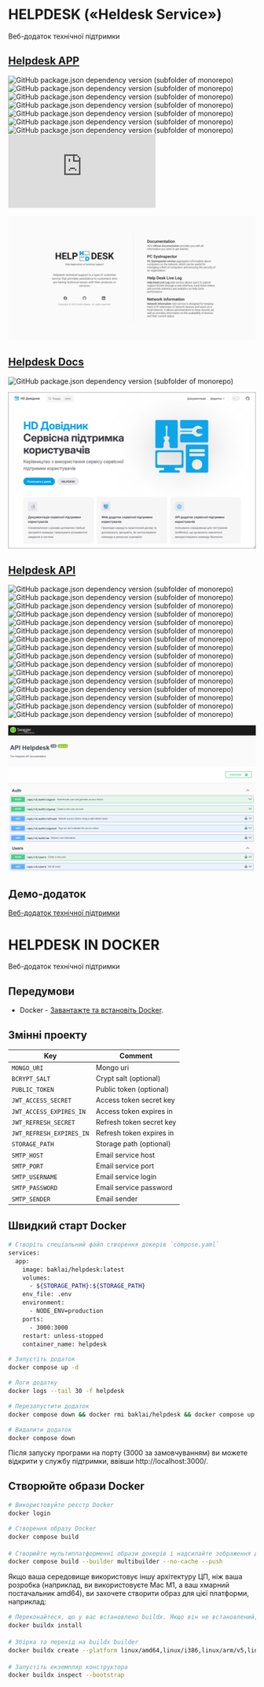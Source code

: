 # HELPDESK («Heldesk Service»)

Веб-додаток технічної підтримки

## [Helpdesk APP](https://github.com/baklai/helpdesk-app)

![GitHub package.json dependency version (subfolder of monorepo)](https://img.shields.io/github/package-json/dependency-version/baklai/helpdesk-app/vue)
![GitHub package.json dependency version (subfolder of monorepo)](https://img.shields.io/github/package-json/dependency-version/baklai/helpdesk-app/pinia)
![GitHub package.json dependency version (subfolder of monorepo)](https://img.shields.io/github/package-json/dependency-version/baklai/helpdesk-app/vue-router)
![GitHub package.json dependency version (subfolder of monorepo)](https://img.shields.io/github/package-json/dependency-version/baklai/helpdesk-app/vue-i18n)
![GitHub package.json dependency version (subfolder of monorepo)](https://img.shields.io/github/package-json/dependency-version/baklai/helpdesk-app/primevue)
![GitHub package.json dependency version (subfolder of monorepo)](https://img.shields.io/github/package-json/dependency-version/baklai/helpdesk-app/primeicons)
![GitHub package.json dependency version (subfolder of monorepo)](https://img.shields.io/github/package-json/dependency-version/baklai/helpdesk-app/axios)
![GitHub package.json dependency version (subfolder of monorepo)](https://img.shields.io/github/package-json/dependency-version/baklai/helpdesk-app/html2pdf.js)

<img src="preview-app.png">

## [Helpdesk Docs](https://github.com/baklai/helpdesk-docs)

![GitHub package.json dependency version (subfolder of monorepo)](https://img.shields.io/github/package-json/dependency-version/baklai/helpdesk-docs/vitepress)

<img src="preview-docs.png">

## [Helpdesk API](https://github.com/baklai/helpdesk-api)

![GitHub package.json dependency version (subfolder of monorepo)](https://img.shields.io/github/package-json/dependency-version/baklai/helpdesk-api/@nestjs/common)
![GitHub package.json dependency version (subfolder of monorepo)](https://img.shields.io/github/package-json/dependency-version/baklai/helpdesk-api/@nestjs/config)
![GitHub package.json dependency version (subfolder of monorepo)](https://img.shields.io/github/package-json/dependency-version/baklai/helpdesk-api/@nestjs/core)
![GitHub package.json dependency version (subfolder of monorepo)](https://img.shields.io/github/package-json/dependency-version/baklai/helpdesk-api/@nestjs/jwt)
![GitHub package.json dependency version (subfolder of monorepo)](https://img.shields.io/github/package-json/dependency-version/baklai/helpdesk-api/@nestjs/mongoose)
![GitHub package.json dependency version (subfolder of monorepo)](https://img.shields.io/github/package-json/dependency-version/baklai/helpdesk-api/@nestjs/passport)
![GitHub package.json dependency version (subfolder of monorepo)](https://img.shields.io/github/package-json/dependency-version/baklai/helpdesk-api/@nestjs/platform-express)
![GitHub package.json dependency version (subfolder of monorepo)](https://img.shields.io/github/package-json/dependency-version/baklai/helpdesk-api/@nestjs/swagger)
![GitHub package.json dependency version (subfolder of monorepo)](https://img.shields.io/github/package-json/dependency-version/baklai/helpdesk-api/rxjs)
![GitHub package.json dependency version (subfolder of monorepo)](https://img.shields.io/github/package-json/dependency-version/baklai/helpdesk-api/class-validator)
![GitHub package.json dependency version (subfolder of monorepo)](https://img.shields.io/github/package-json/dependency-version/baklai/helpdesk-api/mongoose)
![GitHub package.json dependency version (subfolder of monorepo)](https://img.shields.io/github/package-json/dependency-version/baklai/helpdesk-api/passport-jwt)
![GitHub package.json dependency version (subfolder of monorepo)](https://img.shields.io/github/package-json/dependency-version/baklai/helpdesk-api/bcrypt)
![GitHub package.json dependency version (subfolder of monorepo)](https://img.shields.io/github/package-json/dependency-version/baklai/helpdesk-api/dayjs)
![GitHub package.json dependency version (subfolder of monorepo)](https://img.shields.io/github/package-json/dependency-version/baklai/helpdesk-api/netmask)
![GitHub package.json dependency version (subfolder of monorepo)](https://img.shields.io/github/package-json/dependency-version/baklai/helpdesk-api/pingman)

<img src="preview-api.png">

## Демо-додаток

[Веб-додаток технічної підтримки](https://helpdesk-7s9s.onrender.com)

# HELPDESK IN DOCKER

Веб-додаток технічної підтримки

## Передумови

- Docker - [Завантажте та встановіть Docker](https://docs.docker.com/engine/install/).

## Змінні проекту

| Key                      | Comment                  |
| ------------------------ | ------------------------ |
| `MONGO_URI`              | Mongo uri                |
| `BCRYPT_SALT`            | Crypt salt (optional)    |
| `PUBLIC_TOKEN`           | Public token (optional)  |
| `JWT_ACCESS_SECRET`      | Access token secret key  |
| `JWT_ACCESS_EXPIRES_IN`  | Access token expires in  |
| `JWT_REFRESH_SECRET`     | Refresh token secret key |
| `JWT_REFRESH_EXPIRES_IN` | Refresh token expires in |
| `STORAGE_PATH`           | Storage path (optional)  |
| `SMTP_HOST`              | Email service host       |
| `SMTP_PORT`              | Email service port       |
| `SMTP_USERNAME`          | Email service login      |
| `SMTP_PASSWORD`          | Email service password   |
| `SMTP_SENDER`            | Email sender             |

## Швидкий старт Docker

```bash
# Створіть спеціальний файл створення докерів `compose.yaml`
services:
  app:
    image: baklai/helpdesk:latest
    volumes:
      - ${STORAGE_PATH}:${STORAGE_PATH}
    env_file: .env
    environment:
      - NODE_ENV=production
    ports:
      - 3000:3000
    restart: unless-stopped
    container_name: helpdesk
```

```bash
# Запустіть додаток
docker compose up -d
```

```bash
# Логи додатку
docker logs --tail 30 -f helpdesk
```

```bash
# Перезапустити додаток
docker compose down && docker rmi baklai/helpdesk && docker compose up -d && docker logs -f helpdesk
```

```bash
# Видалити додаток
docker compose down
```

Після запуску програми на порту (3000 за замовчуванням) ви можете відкрити
у службу підтримки, ввівши http://localhost:3000/.

## Створюйте образи Docker

```bash
# Використовуйте реєстр Docker
docker login
```

```bash
# Створення образу Docker
docker compose build

# Створюйте мультиплатформенні образи докерів і надсилайте зображення до репозиторію
docker compose build --builder multibuilder --no-cache --push
```

Якщо ваша середовище використовує іншу архітектуру ЦП, ніж ваша розробка
(наприклад, ви використовуєте Mac M1, а ваш хмарний постачальник amd64),
ви захочете створити образ для цієї платформи, наприклад:

```bash
# Переконайтеся, що у вас встановлено buildx. Якщо він не встановлений, встановіть його наступним чином
docker buildx install

# Збірка та перехід на buildx builder
docker buildx create --platform linux/amd64,linux/i386,linux/arm/v5,linux/arm/v6,linux/arm/v7,linux/arm64,linux/ppc64le,linux/s390x --name multibuilder --use

# Запустіть екземпляр конструктора
docker buildx inspect --bootstrap
```
